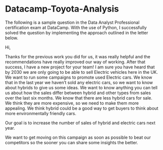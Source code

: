 # Datacamp-Toyota-Analysis

The following is a sample question in the Data Analyst Professional certification exam at DataCamp. With the use of Python, I successfully solved the question by implementing the approach outlined in the letter below. 

Hi,

Thanks for the previous work you did for us, it was really helpful and the recommendations have really improved our way of working. After that success, I have a new project for your team!
I am sure you have heard that by 2030 we are only going to be able to sell Electric vehicles here in the UK. We want to run some campaigns to promote used Electric cars. We know that in the last year we haven’t sold any electric cars, so we want to know about hybrids to give us some ideas. We want to know anything you can tell us about how the sales differ between hybrid and other types from sales over the last six months. We know that there are less hybrid cars for sale. We think they are more expensive, so we need to make them more appealing. We think hybrid could be a good way to get buyers to think about more environmentally friendly cars.

Our goal is to increase the number of sales of hybrid and electric cars next year.

We want to get moving on this campaign as soon as possible to beat our competitors so the sooner you can share some insights the better.
